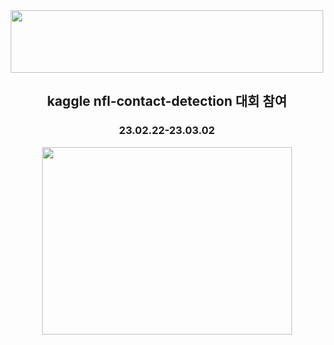 <div align="center">

<img src="https://user-images.githubusercontent.com/103908794/222314882-9fe1ae73-0d39-4816-be45-5ca2f1617b7b.png" width="500" height="100"/>


  
  ## kaggle  nfl-contact-detection 대회 참여  
  ### 23.02.22-23.03.02 
  <img src="https://user-images.githubusercontent.com/103908794/222314397-a46d1f5e-45d6-4e16-932a-69e72d1d8fb7.gif" width="400" height="300"/>
  
</div>


